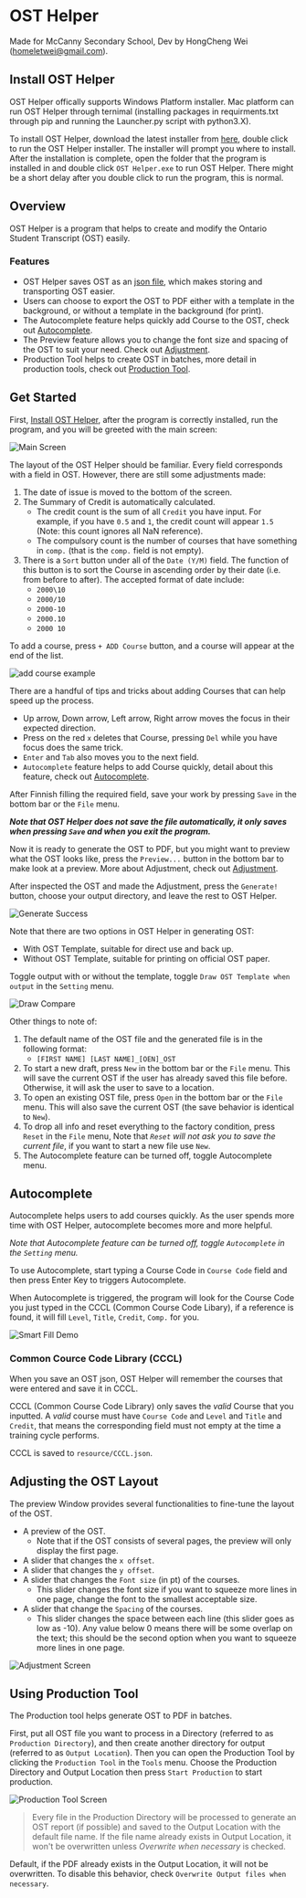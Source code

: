 # OST Helper
Made for McCanny Secondary School, Dev by HongCheng Wei ([homeletwei@gmail.com](mailto::homeletwei@gmail.com)).

## Install OST Helper

OST Helper offically supports Windows Platform installer. Mac platform can run OST Helper through ternimal (installing packages in requirments.txt through pip and running the Launcher.py script with python3.X).

To install OST Helper, download the latest installer from [here](https://github.com/HomeletW/OST/releases/latest), double click to run the OST Helper installer. The installer will prompt you where to install. After the installation is complete, open the folder that the program is installed in and double click `OST Helper.exe` to run OST Helper. There might be a short delay after you double click to run the program, this is normal.

## Overview
OST Helper is a program that helps to create and modify the Ontario Student Transcript (OST) easily. 

### Features
- OST Helper saves OST as an [json file](https://en.wikipedia.org/wiki/JSON), which makes storing and transporting OST easier.
- Users can choose to export the OST to PDF either with a template in the background, or without a template in the background (for print).
- The Autocomplete feature helps quickly add Course to the OST, check out [Autocomplete](#Autocomplete).
- The Preview feature allows you to change the font size and spacing of the OST to suit your need. Check out [Adjustment](#adjusting-the-ost-layout).
- Production Tool helps to create OST in batches, more detail in production tools, check out [Production Tool](#using-production-tool).

## Get Started

First, [Install OST Helper](#install-ost-helper), after the program is correctly installed, run the program, and you will be greeted with the main screen:

![Main Screen](asset/main_screen.png)

The layout of the OST Helper should be familiar. Every field corresponds with a field in OST. However, there are still some adjustments made:

1. The date of issue is moved to the bottom of the screen.
2. The Summary of Credit is automatically calculated.
    - The credit count is the sum of all `Credit` you have input. For example, if you have `0.5` and `1`, the credit count will appear `1.5` (Note: this count ignores all NaN reference).
    - The compulsory count is the number of courses that have something in `comp.` (that is the `comp.` field is not empty).
3. There is a `Sort` button under all of the `Date (Y/M)` field. The function of this button is to sort the Course in ascending order by their date  (i.e. from before to after). The accepted format of date include:
    - `2000\10`
    - `2000/10`
    - `2000-10`
    - `2000.10`
    - `2000 10`

To add a course, press `+ ADD Course` button, and a course will appear at the end of the list.

![add course example](asset/add_course_example.png)

There are a handful of tips and tricks about adding Courses that can help speed up the process.
- Up arrow, Down arrow, Left arrow, Right arrow moves the focus in their expected direction.
- Press on the red `x` deletes that Course, pressing `Del` while you have focus does the same trick.
- `Enter` and `Tab` also moves you to the next field.
- `Autocomplete` feature helps to add Course quickly, detail about this feature, check out [Autocomplete](#Autocomplete).

After Finnish filling the required field, save your work by pressing `Save` in the bottom bar or the `File` menu.

__*Note that OST Helper does not save the file automatically, it only saves when pressing `Save` and when you exit the program.*__

Now it is ready to generate the OST to PDF, but you might want to preview what the OST looks like, press the `Preview...` button in the bottom bar to make look at a preview. More about Adjustment, check out [Adjustment](#using-adjustment).

After inspected the OST and made the Adjustment, press the `Generate!` button, choose your output directory, and leave the rest to OST Helper.

![Generate Success](asset/generate_success.png)

Note that there are two options in OST Helper in generating OST:
- With OST Template, suitable for direct use and back up.
- Without OST Template, suitable for printing on official OST paper.

Toggle output with or without the template, toggle `Draw OST Template when output` in the `Setting` menu.

![Draw Compare](asset/draw_compare.png)

Other things to note of:
1. The default name of the OST file and the generated file is in the following format:
    - `[FIRST NAME] [LAST NAME]_[OEN]_OST`
1. To start a new draft, press `New` in the bottom bar or the `File` menu. This will save the current OST if the user has already saved this file before. Otherwise, it will ask the user to save to a location.
1. To open an existing OST file, press `Open` in the bottom bar or the `File` menu. This will also save the current OST (the save behavior is identical to `New`).
1. To drop all info and reset everything to the factory condition, press `Reset` in the `File` menu, Note that _*`Reset` will not ask you to save the current file*_, if you want to start a new file use `New`.
1. The Autocomplete feature can be turned off, toggle Autocomplete menu.

## Autocomplete
Autocomplete helps users to add courses quickly. As the user spends more time with OST Helper, autocomplete becomes more and more helpful.

_Note that Autocomplete feature can be turned off, toggle `Autocomplete` in the `Setting` menu._

To use Autocomplete, start typing a Course Code in `Course Code` field and then press Enter Key to triggers Autocomplete.

When Autocomplete is triggered, the program will look for the Course Code you just typed in the CCCL (Common Course Code Libary), if a reference is found, it will fill `Level`, `Title`, `Credit`, `Comp.` for you.

![Smart Fill Demo](asset/smart_fill_demo.gif)

### Common Cource Code Library (CCCL)
When you save an OST json, OST Helper will remember the courses that were entered and save it in CCCL.

CCCL (Common Course Code Library) only saves the _valid_ Course that you inputted. A _valid_ course must have `Course Code` and `Level` and `Title` and `Credit`, that means the corresponding field must not empty at the time a training cycle performs.

CCCL is saved to `resource/CCCL.json`.

## Adjusting the OST Layout
The preview Window provides several functionalities to fine-tune the layout of the OST. 
- A preview of the OST.
    - Note that if the OST consists of several pages, the preview will only display the first page.
- A slider that changes the `x offset`.
- A slider that changes the `y offset`.
- A slider that changes the `Font size` (in pt) of the courses.
    - This slider changes the font size if you want to squeeze more lines in one page, change the font to the smallest acceptable size.
- A slider that change the `Spacing` of the courses.
    - This slider changes the space between each line (this slider goes as low as -10). Any value below 0 means there will be some overlap on the text; this should be the second option when you want to squeeze more lines in one page.

![Adjustment Screen](asset/adjustment_screen.png)

## Using Production Tool
The Production tool helps generate OST to PDF in batches. 

First, put all OST file you want to process in a Directory (referred to as `Production Directory`), and then create another directory for output (referred to as `Output Location`). Then you can open the Production Tool by clicking the `Production Tool` in the `Tools` menu. Choose the Production Directory and Output Location then press `Start Production` to start production.

![Production Tool Screen](asset/production_tool.png)

> Every file in the Production Directory will be processed to generate an OST report (if possible) and saved to the Output Location with the default file name. If the file name already exists in Output Location, it won't be overwritten unless _Overwrite when necessary_ is checked.

Default, if the PDF already exists in the Output Location, it will not be overwritten. To disable this behavior, check `Overwrite Output files when necessary`.
